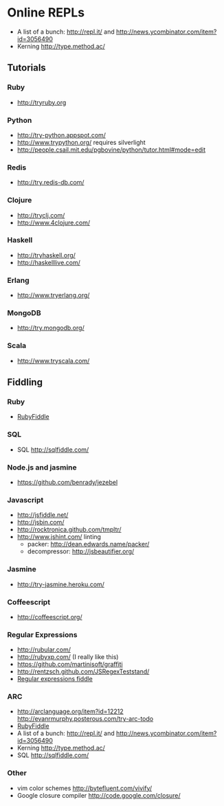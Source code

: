 # Online REPLs
* A list of a bunch: http://repl.it/ and http://news.ycombinator.com/item?id=3056490
* Kerning http://type.method.ac/

## Tutorials

### Ruby
* http://tryruby.org

### Python
* http://try-python.appspot.com/
* http://www.trypython.org/ requires silverlight
* http://people.csail.mit.edu/pgbovine/python/tutor.html#mode=edit

### Redis
* http://try.redis-db.com/

### Clojure
* http://tryclj.com/
* http://www.4clojure.com/

### Haskell
* http://tryhaskell.org/
* http://haskelllive.com/

### Erlang
* http://www.tryerlang.org/

### MongoDB
* http://try.mongodb.org/

### Scala
* http://www.tryscala.com/

## Fiddling

### Ruby
* [RubyFiddle](http://rubyfiddle.com)

### SQL
* SQL http://sqlfiddle.com/

### Node.js and jasmine
* https://github.com/benrady/jezebel

### Javascript
* http://jsfiddle.net/
* http://jsbin.com/
* http://rocktronica.github.com/tmpltr/
* http://www.jshint.com/ linting
  * packer: http://dean.edwards.name/packer/
  * decompressor: http://jsbeautifier.org/

### Jasmine
* http://try-jasmine.heroku.com/

### Coffeescript
* http://coffeescript.org/

### Regular Expressions
* http://rubular.com/
* http://rubyxp.com/ (I really like this)
* https://github.com/martinisoft/graffiti
* http://rentzsch.github.com/JSRegexTeststand/
* [Regular expressions fiddle](http://refiddle.com/)

### ARC
* http://arclanguage.org/item?id=12212 http://evanrmurphy.posterous.com/try-arc-todo
* [RubyFiddle](http://rubyfiddle.com)
* A list of a bunch: http://repl.it/ and http://news.ycombinator.com/item?id=3056490
* Kerning http://type.method.ac/
* SQL http://sqlfiddle.com/

### Other
* vim color schemes http://bytefluent.com/vivify/
* Google closure compiler http://code.google.com/closure/
